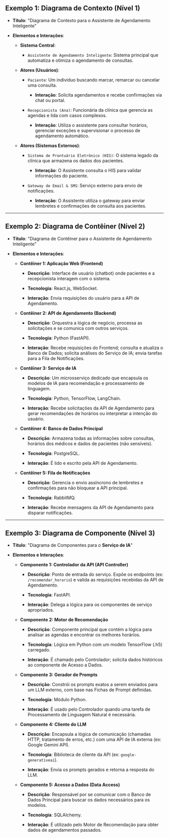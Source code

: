 ## Exemplo 1: Diagrama de Contexto (Nível 1)

- **Título**: "Diagrama de Contexto para o Assistente de Agendamento Inteligente"
    
- **Elementos e Interações**:
    
    - **Sistema Central**:
        
        - `Assistente de Agendamento Inteligente`: Sistema principal que automatiza e otimiza o agendamento de consultas.
            
    - **Atores (Usuários)**:
        
        - `Paciente`: Um indivíduo buscando marcar, remarcar ou cancelar uma consulta.
            
            - **Interação**: Solicita agendamentos e recebe confirmações via chat ou portal.
                
        - `Recepcionista (Ana)`: Funcionária da clínica que gerencia as agendas e lida com casos complexos.
            
            - **Interação**: Utiliza o assistente para consultar horários, gerenciar exceções e supervisionar o processo de agendamento automático.
                
    - **Atores (Sistemas Externos)**:
        
        - `Sistema de Prontuário Eletrônico (HIS)`: O sistema legado da clínica que armazena os dados dos pacientes.
            
            - **Interação**: O Assistente consulta o HIS para validar informações do paciente.
                
        - `Gateway de Email & SMS`: Serviço externo para envio de notificações.
            
            - **Interação**: O Assistente utiliza o gateway para enviar lembretes e confirmações de consulta aos pacientes.
                

---

## Exemplo 2: Diagrama de Contêiner (Nível 2)

- **Título**: "Diagrama de Contêiner para o Assistente de Agendamento Inteligente"
    
- **Elementos e Interações**:
    
    - **Contêiner 1: Aplicação Web (Frontend)**
        
        - **Descrição**: Interface de usuário (chatbot) onde pacientes e a recepcionista interagem com o sistema.
            
        - **Tecnologia**: React.js, WebSocket.
            
        - **Interação**: Envia requisições do usuário para a API de Agendamento.
            
    - **Contêiner 2: API de Agendamento (Backend)**
        
        - **Descrição**: Orquestra a lógica de negócio, processa as solicitações e se comunica com outros serviços.
            
        - **Tecnologia**: Python (FastAPI).
            
        - **Interação**: Recebe requisições do Frontend; consulta e atualiza o Banco de Dados; solicita análises do Serviço de IA; envia tarefas para a Fila de Notificações.
            
    - **Contêiner 3: Serviço de IA**
        
        - **Descrição**: Um microsserviço dedicado que encapsula os modelos de IA para recomendação e processamento de linguagem.
            
        - **Tecnologia**: Python, TensorFlow, LangChain.
            
        - **Interação**: Recebe solicitações da API de Agendamento para gerar recomendações de horários ou interpretar a intenção do usuário.
            
    - **Contêiner 4: Banco de Dados Principal**
        
        - **Descrição**: Armazena todas as informações sobre consultas, horários dos médicos e dados de pacientes (não sensíveis).
            
        - **Tecnologia**: PostgreSQL.
            
        - **Interação**: É lido e escrito pela API de Agendamento.
            
    - **Contêiner 5: Fila de Notificações**
        
        - **Descrição**: Gerencia o envio assíncrono de lembretes e confirmações para não bloquear a API principal.
            
        - **Tecnologia**: RabbitMQ.
            
        - **Interação**: Recebe mensagens da API de Agendamento para disparar notificações.
            

---

## Exemplo 3: Diagrama de Componente (Nível 3)

- **Título**: "Diagrama de Componentes para o **Serviço de IA**"
    
- **Elementos e Interações**:
    
    - **Componente 1: Controlador da API (API Controller)**
        
        - **Descrição**: Ponto de entrada do serviço. Expõe os endpoints (ex: `/recomendar_horario`) e valida as requisições recebidas da API de Agendamento.
            
        - **Tecnologia**: FastAPI.
            
        - **Interação**: Delega a lógica para os componentes de serviço apropriados.
            
    - **Componente 2: Motor de Recomendação**
        
        - **Descrição**: Componente principal que contém a lógica para analisar as agendas e encontrar os melhores horários.
            
        - **Tecnologia**: Lógica em Python com um modelo TensorFlow (.h5) carregado.
            
        - **Interação**: É chamado pelo Controlador; solicita dados históricos ao componente de Acesso a Dados.
            
    - **Componente 3: Gerador de Prompts**
        
        - **Descrição**: Constrói os prompts exatos a serem enviados para um LLM externo, com base nas Fichas de Prompt definidas.
            
        - **Tecnologia**: Módulo Python.
            
        - **Interação**: É usado pelo Controlador quando uma tarefa de Processamento de Linguagem Natural é necessária.
            
    - **Componente 4: Cliente do LLM**
        
        - **Descrição**: Encapsula a lógica de comunicação (chamadas HTTP, tratamento de erros, etc.) com uma API de IA externa (ex: Google Gemini API).
            
        - **Tecnologia**: Biblioteca de cliente da API (ex: `google-generativeai`).
            
        - **Interação**: Envia os prompts gerados e retorna a resposta do LLM.
            
    - **Componente 5: Acesso a Dados (Data Access)**
        
        - **Descrição**: Responsável por se comunicar com o Banco de Dados Principal para buscar os dados necessários para os modelos.
            
        - **Tecnologia**: SQLAlchemy.
            
        - **Interação**: É utilizado pelo Motor de Recomendação para obter dados de agendamentos passados.
